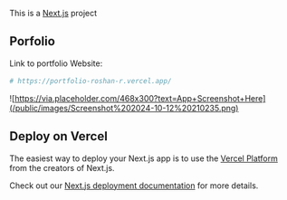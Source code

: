 This is a [Next.js](https://nextjs.org/) project

## Porfolio

Link to portfolio Website:

```bash
# https://portfolio-roshan-r.vercel.app/
```
![https://via.placeholder.com/468x300?text=App+Screenshot+Here](/public/images/Screenshot%202024-10-12%20210235.png)


## Deploy on Vercel

The easiest way to deploy your Next.js app is to use the [Vercel Platform](https://vercel.com/new?utm_medium=default-template&filter=next.js&utm_source=create-next-app&utm_campaign=create-next-app-readme) from the creators of Next.js.

Check out our [Next.js deployment documentation](https://nextjs.org/docs/deployment) for more details.
